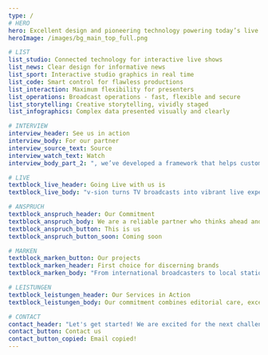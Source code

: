 ```yaml
---
type: /
# HERO
hero: Excellent design and pioneering technology powering today’s live content delivery
heroImage: /images/bg_main_top_full.png

# LIST
list_studio: Connected technology for interactive live shows
list_news: Clear design for informative news
list_sport: Interactive studio graphics in real time
list_code: Smart control for flawless productions
list_interaction: Maximum flexibility for presenters
list_operations: Broadcast operations - fast, flexible and secure
list_storytelling: Creative storytelling, vividly staged
list_infographics: Complex data presented visually and clearly

# INTERVIEW
interview_header: See us in action
interview_body: For our partner
interview_source_text: Source
interview_watch_text: Watch
interview_body_part_2: ", we’ve developed a framework that helps customers seamlessly migrate to Viz Pilot Edge. This framework includes components designed to supercharge your production build process. Check out our best practices for a smooth and successful transition."

# LIVE
textblock_live_header: Going Live with us is
textblock_live_body: "v-sion turns TV broadcasts into vibrant live experiences - with interactive video walls, connected studio design, and dynamic live graphics. From the initial concept to technical implementation: we combine design, technology, and content into a seamless concept. Because when millions are watching, everything must run smoothly."

# ANSPRUCH
textblock_anspruch_header: Our Commitment
textblock_anspruch_body: We are a reliable partner who thinks ahead and alongside you - easy to work with and professional in execution. We embrace new technological developments and challenge the familiar. This way, we go one step further and always enable media platforms to provide the best live experience. Creative, confident, and with attention to detail.
textblock_anspruch_button: This is us
textblock_anspruch_button_soon: Coming soon

# MARKEN
textblock_marken_button: Our projects
textblock_marken_header: First choice for discerning brands
textblock_marken_body: "From international broadcasters to local stations: our clients are as diverse as our services. They challenge us - and we deliver results that inspire."

# LEISTUNGEN
textblock_leistungen_header: Our Services in Action
textblock_leistungen_body: Our commitment combines editorial care, excellent design, and seamless technical implementation and broadcast operations support. We stand for this with our many years of experience with various broadcasters.

# CONTACT
contact_header: "Let's get started! We are excited for the next challenge. How can we help?"
contact_button: Contact us
contact_button_copied: Email copied!
---
```

